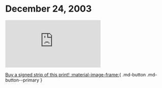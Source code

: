 # December 24, 2003

![](https://www.achewood.com/comic.php?date=12242003)

[Buy a signed strip of this print! :material-image-frame:](https://achewood-holiday-pop-up.myshopify.com/products/strip#12242003){ .md-button .md-button--primary }

